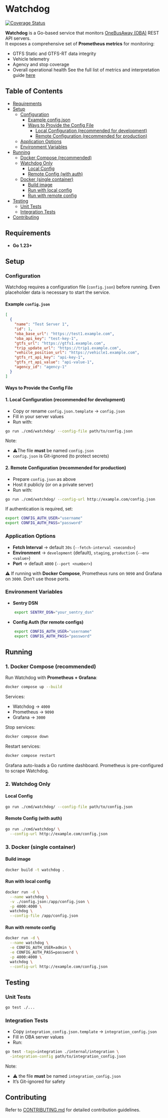 # Watchdog

[![Coverage Status](https://coveralls.io/repos/github/OneBusAway/watchdog/badge.svg?branch=main)](https://coveralls.io/github/OneBusAway/watchdog?branch=main)

**Watchdog** is a Go-based service that monitors [OneBusAway (OBA)](https://onebusaway.org/) REST API servers.  
It exposes a comprehensive set of **Prometheus metrics** for monitoring:

- GTFS Static and GTFS-RT data integrity
- Vehicle telemetry
- Agency and stop coverage
- Overall operational health
  See the full list of metrics and interpretation guide [here](./docs/METRICS.md)

## Table of Contents

- [Requirements](#requirements)
- [Setup](#setup)
  - [Configuration](#configuration)
    - [Example config.json](#example-configjson)
    - [Ways to Provide the Config File](#ways-to-provide-the-config-file)
      - [Local Configuration (recommended for development)](#1-local-configuration-recommended-for-development)
      - [Remote Configuration (recommended for production)](#2-remote-configuration-recommended-for-production)
  - [Application Options](#application-options)
  - [Environment Variables](#environment-variables)
- [Running](#running)
  - [Docker Compose (recommended)](#1-docker-compose-recommended)
  - [Watchdog Only](#2-watchdog-only)
    - [Local Config](#local-config)
    - [Remote Config (with auth)](#remote-config-with-auth)
  - [Docker (single container)](#3-docker-single-container)
    - [Build image](#build-image)
    - [Run with local config](#run-with-local-config)
    - [Run with remote config](#run-with-remote-config)
- [Testing](#testing)
  - [Unit Tests](#unit-tests)
  - [Integration Tests](#integration-tests)
- [Contributing](#contributing)

## Requirements

- **Go 1.23+**

## Setup

### Configuration

Watchdog requires a configuration file (`config.json`) before running. Even placeholder data is necessary to start the service.

#### Example `config.json`

```json
[
  {
    "name": "Test Server 1",
    "id": 1,
    "oba_base_url": "https://test1.example.com",
    "oba_api_key": "test-key-1",
    "gtfs_url": "https://gtfs1.example.com",
    "trip_update_url": "https://trip1.example.com",
    "vehicle_position_url": "https://vehicle1.example.com",
    "gtfs_rt_api_key": "api-key-1",
    "gtfs_rt_api_value": "api-value-1",
    "agency_id": "agency-1"
  }
]
```

#### Ways to Provide the Config File

#### 1. Local Configuration (recommended for development)

- Copy or rename `config.json.template` → `config.json`
- Fill in your server values
- Run with:

```bash
go run ./cmd/watchdog/ --config-file path/to/config.json
```

Note:

- ⚠️The file **must** be named `config.json`
- `config.json` is Git-ignored (to protect secrets)

#### 2. Remote Configuration (recommended for production)

- Prepare `config.json` as above
- Host it publicly (or on a private server)
- Run with:

```bash
go run ./cmd/watchdog/ --config-url http://example.com/config.json
```

If authentication is required, set:

```bash
export CONFIG_AUTH_USER="username"
export CONFIG_AUTH_PASS="password"
```

### Application Options

- **Fetch Interval** → default `30s` (`--fetch-interval <seconds>`)
- **Environment** → `development` (default), `staging`, `production` (`--env <value>`)
- **Port** → default `4000` (`--port <number>`)

⚠️ If running with **Docker Compose**, Prometheus runs on `9090` and Grafana on `3000`. Don’t use those ports.

### Environment Variables

- **Sentry DSN**

```bash
    export SENTRY_DSN="your_sentry_dsn"
```

- **Config Auth (for remote configs)**

```bash
    export CONFIG_AUTH_USER="username"
    export CONFIG_AUTH_PASS="password"
```

## Running

### 1. Docker Compose (recommended)

Run Watchdog with **Prometheus + Grafana**:

```bash
docker compose up --build
```

Services:

- Watchdog → `4000`
- Prometheus → `9090`
- Grafana → `3000`

Stop services:

```bash
docker compose down
```

Restart services:

```bash
docker compose restart
```

Grafana auto-loads a Go runtime dashboard. Prometheus is pre-configured to scrape Watchdog.

### 2. Watchdog Only

#### Local Config

```bash
go run ./cmd/watchdog/ --config-file path/to/config.json
```

#### Remote Config (with auth)

```bash
go run ./cmd/watchdog/ \
  --config-url http://example.com/config.json
```

### 3. Docker (single container)

#### Build image

```bash
docker build -t watchdog .
```

#### Run with local config

```bash
docker run -d \
  --name watchdog \
  -v ./config.json:/app/config.json \
  -p 4000:4000 \
  watchdog \
  --config-file /app/config.json
```

#### Run with remote config

```bash
docker run -d \
  --name watchdog \
  -e CONFIG_AUTH_USER=admin \
  -e CONFIG_AUTH_PASS=password \
  -p 4000:4000 \
  watchdog \
  --config-url http://example.com/config.json
```

## Testing

### Unit Tests

```bash
go test ./...
```

### Integration Tests

- Copy `integration_config.json.template` → `integration_config.json`
- Fill in OBA server values
- Run:

```bash
go test -tags=integration ./internal/integration \
  -integration-config path/to/integration_config.json
```

Note:

- ⚠️ the file **must** be named `integration_config.json`
- It’s Git-ignored for safety

## Contributing

Refer to [CONTRIBUTING.md](./CONTRIBUTING.md) for detailed contribution guidelines.

